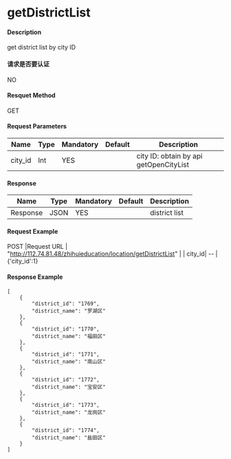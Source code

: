# getDistrictList

#### Description
get district list by city ID

#### 请求是否要认证
NO


#### Resquet Method
GET
#### Request Parameters

| Name | Type | Mandatory | Default | Description |
| -- | -- | -- | -- | -- |
| city_id | Int | YES |  | city ID: obtain by api getOpenCityList |



#### Response
| Name | Type | Mandatory | Default | Description |
| -- | -- | -- | -- | -- |
| Response | JSON | YES| | district list


#### Request Example
POST
|Request URL | "http://112.74.81.48/zhihuieducation/location/getDistrictList" |
| city_id| -- |
{'city_id':1}

#### Response Example

```
[
    {
        "district_id": "1769",
        "district_name": "罗湖区"
    },
    {
        "district_id": "1770",
        "district_name": "福田区"
    },
    {
        "district_id": "1771",
        "district_name": "南山区"
    },
    {
        "district_id": "1772",
        "district_name": "宝安区"
    },
    {
        "district_id": "1773",
        "district_name": "龙岗区"
    },
    {
        "district_id": "1774",
        "district_name": "盐田区"
    }
]
```




